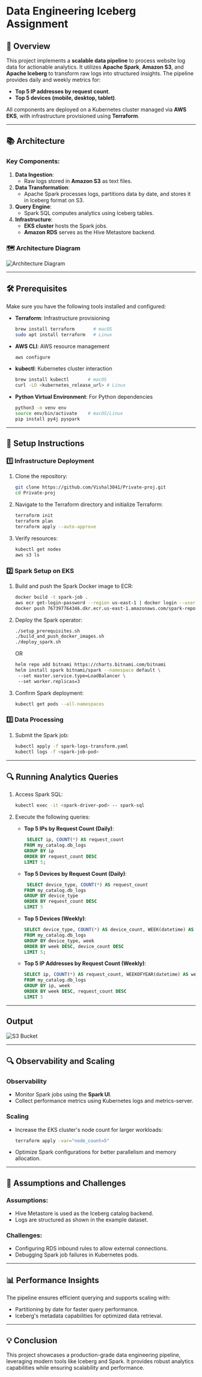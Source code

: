 # Data Engineering Iceberg Assignment

## 🚀 Overview

This project implements a **scalable data pipeline** to process website log data for actionable analytics. It utilizes **Apache Spark**, **Amazon S3**, and **Apache Iceberg** to transform raw logs into structured insights. The pipeline provides daily and weekly metrics for:
- **Top 5 IP addresses by request count**.
- **Top 5 devices (mobile, desktop, tablet)**.

All components are deployed on a Kubernetes cluster managed via **AWS EKS**, with infrastructure provisioned using **Terraform**.

---

## 📚 Architecture

### Key Components:
1. **Data Ingestion**:
   - Raw logs stored in **Amazon S3** as text files.
2. **Data Transformation**:
   - Apache Spark processes logs, partitions data by date, and stores it in Iceberg format on S3.
3. **Query Engine**:
   - Spark SQL computes analytics using Iceberg tables.
4. **Infrastructure**:
   - **EKS cluster** hosts the Spark jobs.
   - **Amazon RDS** serves as the Hive Metastore backend.

### 🗺️ Architecture Diagram
![Architecture Diagram](Data_Pipeline_Flowchart.png)  


---

## 🛠️ Prerequisites

Make sure you have the following tools installed and configured:
- **Terraform**: Infrastructure provisioning  
  ```bash
  brew install terraform       # macOS  
  sudo apt install terraform   # Linux  
  ```
- **AWS CLI**: AWS resource management  
  ```bash
  aws configure  
  ```
- **kubectl**: Kubernetes cluster interaction  
  ```bash
  brew install kubectl       # macOS  
  curl -LO <kubernetes_release_url> # Linux  
  ```
- **Python Virtual Environment**: For Python dependencies  
  ```bash
  python3 -m venv env  
  source env/bin/activate    # macOS/Linux  
  pip install py4j pyspark  
  ```

---

## 🚧 Setup Instructions

### 1️⃣ Infrastructure Deployment
1. Clone the repository:  
   ```bash
   git clone https://github.com/Vishal3041/Private-proj.git
   cd Private-proj
   ```
2. Navigate to the Terraform directory and initialize Terraform:  
   ```bash
   terraform init  
   terraform plan  
   terraform apply --auto-approve  
   ```
3. Verify resources:
   ```bash
   kubectl get nodes  
   aws s3 ls  
   ```

### 2️⃣ Spark Setup on EKS
1. Build and push the Spark Docker image to ECR:
   ```bash
   docker build -t spark-job .  
   aws ecr get-login-password --region us-east-1 | docker login --username AWS --password-stdin 767397764346.dkr.ecr.us-east-1.amazonaws.com/spark-repo  
   docker push 767397764346.dkr.ecr.us-east-1.amazonaws.com/spark-repo:latest  
   ```
   
2. Deploy the Spark operator:  
   ```bash
   ./setup_prerequisites.sh
   ./build_and_push_docker_images.sh
   ./deploy_spark.sh
   ```
   OR
   ```bash
   helm repo add bitnami https://charts.bitnami.com/bitnami  
   helm install spark bitnami/spark --namespace default \  
    --set master.service.type=LoadBalancer \  
    --set worker.replicas=3 
    ```

3. Confirm Spark deployment:  
   ```bash
   kubectl get pods --all-namespaces  
   ```

### 3️⃣ Data Processing
1. Submit the Spark job:
   ```bash
   kubectl apply -f spark-logs-transform.yaml  
   kubectl logs -f <spark-job-pod>  
   ```

---

## 🔍 Running Analytics Queries

1. Access Spark SQL:  
   ```bash
   kubectl exec -it <spark-driver-pod> -- spark-sql  
   ```
2. Execute the following queries:  

   - **Top 5 IPs by Request Count (Daily)**:
     ```sql
      SELECT ip, COUNT(*) AS request_count
     FROM my_catalog.db_logs
     GROUP BY ip
     ORDER BY request_count DESC
     LIMIT 5;
     ```

   - **Top 5 Devices by Request Count (Daily)**:
     ```sql
      SELECT device_type, COUNT(*) AS request_count
     FROM my_catalog.db_logs
     GROUP BY device_type
     ORDER BY request_count DESC
     LIMIT 5
     ```

   - **Top 5 Devices (Weekly)**:
     ```sql
     SELECT device_type, COUNT(*) AS device_count, WEEK(datetime) AS week
     FROM my_catalog.db_logs
     GROUP BY device_type, week
     ORDER BY week DESC, device_count DESC
     LIMIT 5;
     ```

   - **Top 5 IP Addresses by Request Count (Weekly)**:
     ```sql
     SELECT ip, COUNT(*) AS request_count, WEEKOFYEAR(datetime) AS week
     FROM my_catalog.db_logs
     GROUP BY ip, week
     ORDER BY week DESC, request_count DESC
     LIMIT 5
     ```
---

## Output

![S3 Bucket](s3-output.png)  

---
## 🔍 Observability and Scaling

### Observability
- Monitor Spark jobs using the **Spark UI**.
- Collect performance metrics using Kubernetes logs and metrics-server.

### Scaling
- Increase the EKS cluster's node count for larger workloads:
  ```bash
  terraform apply -var="node_count=5"
  ```
- Optimize Spark configurations for better parallelism and memory allocation.

---

## 🔧 Assumptions and Challenges

### Assumptions:
- Hive Metastore is used as the Iceberg catalog backend.
- Logs are structured as shown in the example dataset.

### Challenges:
- Configuring RDS inbound rules to allow external connections.
- Debugging Spark job failures in Kubernetes pods.

---

## 📊 Performance Insights
The pipeline ensures efficient querying and supports scaling with:  
- Partitioning by date for faster query performance.  
- Iceberg's metadata capabilities for optimized data retrieval.  

---

## 💡 Conclusion

This project showcases a production-grade data engineering pipeline, leveraging modern tools like Iceberg and Spark. It provides robust analytics capabilities while ensuring scalability and performance.

